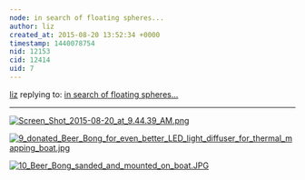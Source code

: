 ```yaml
---
node: in search of floating spheres...
author: liz
created_at: 2015-08-20 13:52:34 +0000
timestamp: 1440078754
nid: 12153
cid: 12414
uid: 7
---
```




[liz](../profile/liz) replying to: [in search of floating spheres...](../notes/lperovich/08-17-2015/in-search-of-floating-spheres)

----
[![Screen_Shot_2015-08-20_at_9.44.39_AM.png](https://i.publiclab.org/system/images/photos/000/011/213/medium/Screen_Shot_2015-08-20_at_9.44.39_AM.png)](https://i.publiclab.org/system/images/photos/000/011/213/original/Screen_Shot_2015-08-20_at_9.44.39_AM.png)


[![9_donated_Beer_Bong_for_even_better_LED_light_diffuser_for_thermal_mapping_boat.jpg](https://i.publiclab.org/system/images/photos/000/011/214/medium/9_donated_Beer_Bong_for_even_better_LED_light_diffuser_for_thermal_mapping_boat.jpg)](https://i.publiclab.org/system/images/photos/000/011/214/original/9_donated_Beer_Bong_for_even_better_LED_light_diffuser_for_thermal_mapping_boat.jpg)



[![10_Beer_Bong_sanded_and_mounted_on_boat.JPG](https://i.publiclab.org/system/images/photos/000/011/215/medium/10_Beer_Bong_sanded_and_mounted_on_boat.JPG)](https://i.publiclab.org/system/images/photos/000/011/215/original/10_Beer_Bong_sanded_and_mounted_on_boat.JPG)

